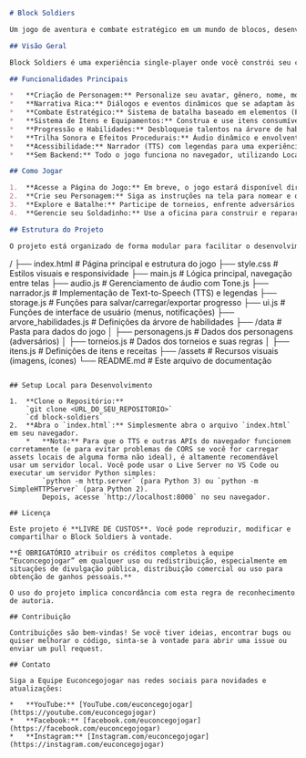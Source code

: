 ```markdown
# Block Soldiers

Um jogo de aventura e combate estratégico em um mundo de blocos, desenvolvido totalmente em front-end para ser hospedado no GitHub Pages!

## Visão Geral

Block Soldiers é uma experiência single-player onde você constrói seu campeão, personaliza suas habilidades e equipamentos e enfrenta diversos torneios para se tornar uma lenda. O jogo foca em narrativa imersiva, sistema de combate estratégico baseado em elementos, e progressão de personagem, tudo isso sem a necessidade de um backend!

## Funcionalidades Principais

*   **Criação de Personagem:** Personalize seu avatar, gênero, nome, motivação e passado.
*   **Narrativa Rica:** Diálogos e eventos dinâmicos que se adaptam às suas escolhas.
*   **Combate Estratégico:** Sistema de batalha baseado em elementos (Fogo, Água, Metal, Vento, Planta, Energia) e blocos com habilidades únicas.
*   **Sistema de Itens e Equipamentos:** Construa e use itens consumíveis e equipamentos para fortalecer seu soldadinho.
*   **Progressão e Habilidades:** Desbloqueie talentos na árvore de habilidades para adaptar seu estilo de jogo.
*   **Trilha Sonora e Efeitos Procedurais:** Áudio dinâmico e envolvente gerado em tempo real com [Tone.js](https://tonejs.github.io/).
*   **Acessibilidade:** Narrador (TTS) com legendas para uma experiência inclusiva.
*   **Sem Backend:** Todo o jogo funciona no navegador, utilizando LocalStorage para salvar seu progresso.

## Como Jogar

1.  **Acesse a Página do Jogo:** Em breve, o jogo estará disponível diretamente via GitHub Pages.
2.  **Crie seu Personagem:** Siga as instruções na tela para nomear e dar profundidade ao seu Block Soldier.
3.  **Explore e Batalhe:** Participe de torneios, enfrente adversários desafiadores e descubra segredos.
4.  **Gerencie seu Soldadinho:** Use a oficina para construir e reparar itens, e aprimore suas habilidades.

## Estrutura do Projeto

O projeto está organizado de forma modular para facilitar o desenvolvimento e a compreensão:

```
/
├── index.html              # Página principal e estrutura do jogo
├── style.css               # Estilos visuais e responsividade
├── main.js                 # Lógica principal, navegação entre telas
├── audio.js                # Gerenciamento de áudio com Tone.js
├── narrador.js             # Implementação de Text-to-Speech (TTS) e legendas
├── storage.js              # Funções para salvar/carregar/exportar progresso
├── ui.js                   # Funções de interface de usuário (menus, notificações)
├── arvore_habilidades.js   # Definições da árvore de habilidades
├── /data                   # Pasta para dados do jogo
│   ├── personagens.js      # Dados dos personagens (adversários)
│   ├── torneios.js         # Dados dos torneios e suas regras
│   ├── itens.js            # Definições de itens e receitas
├── /assets                 # Recursos visuais (imagens, ícones)
└── README.md               # Este arquivo de documentação
```

## Setup Local para Desenvolvimento

1.  **Clone o Repositório:**
    `git clone <URL_DO_SEU_REPOSITORIO>`
    `cd block-soldiers`
2.  **Abra o `index.html`:** Simplesmente abra o arquivo `index.html` em seu navegador.
    *   **Nota:** Para que o TTS e outras APIs do navegador funcionem corretamente (e para evitar problemas de CORS se você for carregar assets locais de alguma forma não ideal), é altamente recomendável usar um servidor local. Você pode usar o Live Server no VS Code ou executar um servidor Python simples:
        `python -m http.server` (para Python 3) ou `python -m SimpleHTTPServer` (para Python 2).
        Depois, acesse `http://localhost:8000` no seu navegador.

## Licença

Este projeto é **LIVRE DE CUSTOS**. Você pode reproduzir, modificar e compartilhar o Block Soldiers à vontade.

**É OBRIGATÓRIO atribuir os créditos completos à equipe “Euconcegojogar” em qualquer uso ou redistribuição, especialmente em situações de divulgação pública, distribuição comercial ou uso para obtenção de ganhos pessoais.**

O uso do projeto implica concordância com esta regra de reconhecimento de autoria.

## Contribuição

Contribuições são bem-vindas! Se você tiver ideias, encontrar bugs ou quiser melhorar o código, sinta-se à vontade para abrir uma issue ou enviar um pull request.

## Contato

Siga a Equipe Euconcegojogar nas redes sociais para novidades e atualizações:

*   **YouTube:** [YouTube.com/euconcegojogar](https://youtube.com/euconcegojogar)
*   **Facebook:** [facebook.com/euconcegojogar](https://facebook.com/euconcegojogar)
*   **Instagram:** [Instagram.com/euconcegojogar](https://instagram.com/euconcegojogar)
```
